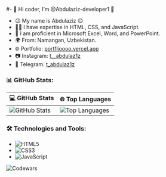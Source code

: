#- 👋 Hi coder, I’m @Abdulaziz-developer1 👋  
- 😉 My name is Abdulaziz 😉  
- 👨‍💻 I have expertise in HTML, CSS, and JavaScript.  
- 💼 I am proficient in Microsoft Excel, Word, and PowerPoint.  
- 🌍 From: Namangan, Uzbekistan.  
- 🌐 Portfolio: [portflioooo.vercel.app](https://portflioooo.vercel.app)  
- 📷 Instagram: [t__abdulaz1z](https://www.instagram.com/t__abdulaz1z)  
- 💬 Telegram: [t_abdulaz1z](https://t.me/t_abdulaz1z)

### 📊 GitHub Stats:

| 💻 **GitHub Stats** | 🌐 **Top Languages** |
|--------------------|-----------------------|
| ![GitHub Stats](https://github-readme-stats.vercel.app/api?username=Abdulaziz-developer1&show_icons=true&theme=dark) | ![Top Languages](https://github-readme-stats.vercel.app/api/top-langs/?username=Abdulaziz-developer1&layout=compact&theme=dark) |

### 🛠️ Technologies and Tools:
- ![HTML5](https://img.shields.io/badge/HTML5-%23E34F26.svg?&style=for-the-badge&logo=html5&logoColor=white)
- ![CSS3](https://img.shields.io/badge/CSS3-%231572B6.svg?&style=for-the-badge&logo=css3&logoColor=white)
- ![JavaScript](https://img.shields.io/badge/JavaScript-%23F7DF1E.svg?&style=for-the-badge&logo=javascript&logoColor=black)

![Codewars](https://www.codewars.com/users/Abdulaziz12/badges/large)
